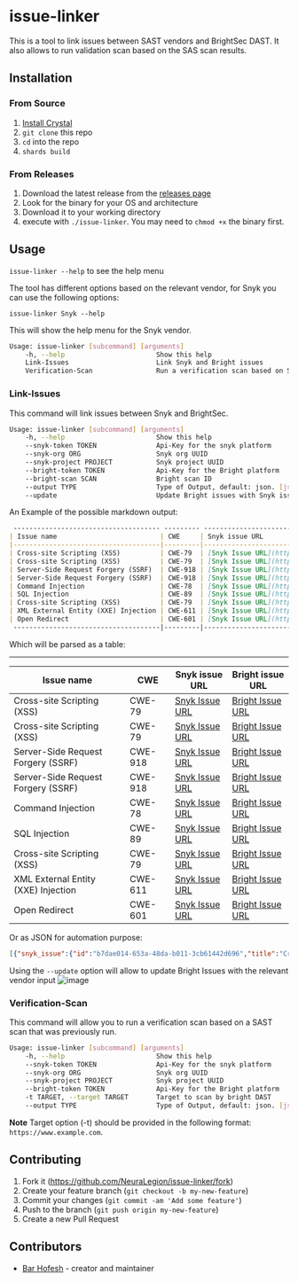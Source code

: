# issue-linker

This is a tool to link issues between SAST vendors and BrightSec DAST.
It also allows to run validation scan based on the SAS scan results.

## Installation

### From Source

1. [Install Crystal](https://crystal-lang.org/docs/installation/)
2. `git clone` this repo
3. `cd` into the repo
4. `shards build`

### From Releases

1. Download the latest release from the [releases page](https://github.com/NeuraLegion/issue-linker/releases)
2. Look for the binary for your OS and architecture
3. Download it to your working directory
4. execute with `./issue-linker`. You may need to `chmod +x` the binary first.

## Usage

`issue-linker --help` to see the help menu

The tool has different options based on the relevant vendor, for Snyk you can use the following options:

`issue-linker Snyk --help`

This will show the help menu for the Snyk vendor.

```bash
Usage: issue-linker [subcommand] [arguments]
    -h, --help                       Show this help
    Link-Issues                      Link Snyk and Bright issues
    Verification-Scan                Run a verification scan based on Snyk Code findings
```

### Link-Issues

This command will link issues between Snyk and BrightSec.

```bash
Usage: issue-linker [subcommand] [arguments]
    -h, --help                       Show this help
    --snyk-token TOKEN               Api-Key for the snyk platform
    --snyk-org ORG                   Snyk org UUID
    --snyk-project PROJECT           Snyk project UUID
    --bright-token TOKEN             Api-Key for the Bright platform
    --bright-scan SCAN               Bright scan ID
    --output TYPE                    Type of Output, default: json. [json,markdown,ascii] (Optional)
    --update                         Update Bright issues with Snyk issue links

```

An Example of the possible markdown output:

```markdown
 ------------------------------------- --------- -------------------------------------------------------------------------------------------------------------------------------------------- ----------------------------------------------------------------------------------------------------------
| Issue name                          | CWE     | Snyk issue URL                                                                                                                             | Bright issue URL                                                                                         |
|-------------------------------------|---------|--------------------------------------------------------------------------------------------------------------------------------------------|----------------------------------------------------------------------------------------------------------|
| Cross-site Scripting (XSS)          | CWE-79  | [Snyk Issue URL](https://app.snyk.io/org/bararchy/project/3f86c938-d091-403b-9d80-f3d62dbad9c5#issue-b7dae014-653a-48da-b011-3cb61442d696) | [Bright Issue URL](https://app.brightsec.com/scans/tLyeJ6uBNW7GckD3Th7gv5/issues/cHmgTrrXy8RWUxtxyD8Pk8) |
| Cross-site Scripting (XSS)          | CWE-79  | [Snyk Issue URL](https://app.snyk.io/org/bararchy/project/3f86c938-d091-403b-9d80-f3d62dbad9c5#issue-063a7c98-2225-48a2-893f-d973df45f039) | [Bright Issue URL](https://app.brightsec.com/scans/tLyeJ6uBNW7GckD3Th7gv5/issues/trNW9XWMzXBmvQbng6oTEN) |
| Server-Side Request Forgery (SSRF)  | CWE-918 | [Snyk Issue URL](https://app.snyk.io/org/bararchy/project/3f86c938-d091-403b-9d80-f3d62dbad9c5#issue-3909e99d-c7b5-4a28-b8b9-e9386d3549e9) | [Bright Issue URL](https://app.brightsec.com/scans/tLyeJ6uBNW7GckD3Th7gv5/issues/2CjaWdsEx89QojKc22iPiS) |
| Server-Side Request Forgery (SSRF)  | CWE-918 | [Snyk Issue URL](https://app.snyk.io/org/bararchy/project/3f86c938-d091-403b-9d80-f3d62dbad9c5#issue-876d02ab-7ddf-41bc-bd1e-bcbe96350d20) | [Bright Issue URL](https://app.brightsec.com/scans/tLyeJ6uBNW7GckD3Th7gv5/issues/2JEsNQBg6anpX8SDKc5LuN) |
| Command Injection                   | CWE-78  | [Snyk Issue URL](https://app.snyk.io/org/bararchy/project/3f86c938-d091-403b-9d80-f3d62dbad9c5#issue-701b3fcf-5a73-431e-844b-e2efb043f0c4) | [Bright Issue URL](https://app.brightsec.com/scans/tLyeJ6uBNW7GckD3Th7gv5/issues/gGnbb91pCYYSEPsf8xGT9c) |
| SQL Injection                       | CWE-89  | [Snyk Issue URL](https://app.snyk.io/org/bararchy/project/3f86c938-d091-403b-9d80-f3d62dbad9c5#issue-a06e7f8e-f93d-43c4-a2f2-d657251bb911) | [Bright Issue URL](https://app.brightsec.com/scans/tLyeJ6uBNW7GckD3Th7gv5/issues/myayD5vcFrxz5FyWPQMn5Q) |
| Cross-site Scripting (XSS)          | CWE-79  | [Snyk Issue URL](https://app.snyk.io/org/bararchy/project/3f86c938-d091-403b-9d80-f3d62dbad9c5#issue-5dac60b3-5cce-4e57-97cc-cfa870313341) | [Bright Issue URL](https://app.brightsec.com/scans/tLyeJ6uBNW7GckD3Th7gv5/issues/n5n5VkU3krbdaDhSVAxpMQ) |
| XML External Entity (XXE) Injection | CWE-611 | [Snyk Issue URL](https://app.snyk.io/org/bararchy/project/3f86c938-d091-403b-9d80-f3d62dbad9c5#issue-ff85e9d1-c896-4ac1-86a9-6fbeea37c442) | [Bright Issue URL](https://app.brightsec.com/scans/tLyeJ6uBNW7GckD3Th7gv5/issues/qQMxUyZXvWw7XxiHAs5Cmr) |
| Open Redirect                       | CWE-601 | [Snyk Issue URL](https://app.snyk.io/org/bararchy/project/3f86c938-d091-403b-9d80-f3d62dbad9c5#issue-b36659b8-6e48-418f-bcea-50bf64d2b768) | [Bright Issue URL](https://app.brightsec.com/scans/tLyeJ6uBNW7GckD3Th7gv5/issues/1dD8ht6WGrF6djkxSnrXyu) |
 -------------------------------------|---------|--------------------------------------------------------------------------------------------------------------------------------------------|----------------------------------------------------------------------------------------------------------
```

Which will be parsed as a table:

 ------------------------------------- --------- -------------------------------------------------------------------------------------------------------------------------------------------- ----------------------------------------------------------------------------------------------------------
| Issue name                          | CWE     | Snyk issue URL                                                                                                                             | Bright issue URL                                                                                         |
|-------------------------------------|---------|--------------------------------------------------------------------------------------------------------------------------------------------|----------------------------------------------------------------------------------------------------------|
| Cross-site Scripting (XSS)          | CWE-79  | [Snyk Issue URL](https://app.snyk.io/org/bararchy/project/3f86c938-d091-403b-9d80-f3d62dbad9c5#issue-b7dae014-653a-48da-b011-3cb61442d696) | [Bright Issue URL](https://app.brightsec.com/scans/tLyeJ6uBNW7GckD3Th7gv5/issues/cHmgTrrXy8RWUxtxyD8Pk8) |
| Cross-site Scripting (XSS)          | CWE-79  | [Snyk Issue URL](https://app.snyk.io/org/bararchy/project/3f86c938-d091-403b-9d80-f3d62dbad9c5#issue-063a7c98-2225-48a2-893f-d973df45f039) | [Bright Issue URL](https://app.brightsec.com/scans/tLyeJ6uBNW7GckD3Th7gv5/issues/trNW9XWMzXBmvQbng6oTEN) |
| Server-Side Request Forgery (SSRF)  | CWE-918 | [Snyk Issue URL](https://app.snyk.io/org/bararchy/project/3f86c938-d091-403b-9d80-f3d62dbad9c5#issue-3909e99d-c7b5-4a28-b8b9-e9386d3549e9) | [Bright Issue URL](https://app.brightsec.com/scans/tLyeJ6uBNW7GckD3Th7gv5/issues/2CjaWdsEx89QojKc22iPiS) |
| Server-Side Request Forgery (SSRF)  | CWE-918 | [Snyk Issue URL](https://app.snyk.io/org/bararchy/project/3f86c938-d091-403b-9d80-f3d62dbad9c5#issue-876d02ab-7ddf-41bc-bd1e-bcbe96350d20) | [Bright Issue URL](https://app.brightsec.com/scans/tLyeJ6uBNW7GckD3Th7gv5/issues/2JEsNQBg6anpX8SDKc5LuN) |
| Command Injection                   | CWE-78  | [Snyk Issue URL](https://app.snyk.io/org/bararchy/project/3f86c938-d091-403b-9d80-f3d62dbad9c5#issue-701b3fcf-5a73-431e-844b-e2efb043f0c4) | [Bright Issue URL](https://app.brightsec.com/scans/tLyeJ6uBNW7GckD3Th7gv5/issues/gGnbb91pCYYSEPsf8xGT9c) |
| SQL Injection                       | CWE-89  | [Snyk Issue URL](https://app.snyk.io/org/bararchy/project/3f86c938-d091-403b-9d80-f3d62dbad9c5#issue-a06e7f8e-f93d-43c4-a2f2-d657251bb911) | [Bright Issue URL](https://app.brightsec.com/scans/tLyeJ6uBNW7GckD3Th7gv5/issues/myayD5vcFrxz5FyWPQMn5Q) |
| Cross-site Scripting (XSS)          | CWE-79  | [Snyk Issue URL](https://app.snyk.io/org/bararchy/project/3f86c938-d091-403b-9d80-f3d62dbad9c5#issue-5dac60b3-5cce-4e57-97cc-cfa870313341) | [Bright Issue URL](https://app.brightsec.com/scans/tLyeJ6uBNW7GckD3Th7gv5/issues/n5n5VkU3krbdaDhSVAxpMQ) |
| XML External Entity (XXE) Injection | CWE-611 | [Snyk Issue URL](https://app.snyk.io/org/bararchy/project/3f86c938-d091-403b-9d80-f3d62dbad9c5#issue-ff85e9d1-c896-4ac1-86a9-6fbeea37c442) | [Bright Issue URL](https://app.brightsec.com/scans/tLyeJ6uBNW7GckD3Th7gv5/issues/qQMxUyZXvWw7XxiHAs5Cmr) |
| Open Redirect                       | CWE-601 | [Snyk Issue URL](https://app.snyk.io/org/bararchy/project/3f86c938-d091-403b-9d80-f3d62dbad9c5#issue-b36659b8-6e48-418f-bcea-50bf64d2b768) | [Bright Issue URL](https://app.brightsec.com/scans/tLyeJ6uBNW7GckD3Th7gv5/issues/1dD8ht6WGrF6djkxSnrXyu)

Or as JSON for automation purpose:

```json
[{"snyk_issue":{"id":"b7dae014-653a-48da-b011-3cb61442d696","title":"Cross-site Scripting (XSS)","cwe":["CWE-79"],"url":"https://app.snyk.io/org/bararchy/project/3f86c938-d091-403b-9d80-f3d62dbad9c5#issue-b7dae014-653a-48da-b011-3cb61442d696"},"bright_issue":{"id":"cHmgTrrXy8RWUxtxyD8Pk8","name":"Reflective Cross-site scripting (rXSS)","cwe":"CWE-79","url":"https://app.brightsec.com/scans/tLyeJ6uBNW7GckD3Th7gv5/issues/cHmgTrrXy8RWUxtxyD8Pk8"}},{"snyk_issue":{"id":"063a7c98-2225-48a2-893f-d973df45f039","title":"Cross-site Scripting (XSS)","cwe":["CWE-79"],"url":"https://app.snyk.io/org/bararchy/project/3f86c938-d091-403b-9d80-f3d62dbad9c5#issue-063a7c98-2225-48a2-893f-d973df45f039"},"bright_issue":{"id":"trNW9XWMzXBmvQbng6oTEN","name":"Reflective Cross-site scripting (rXSS)","cwe":"CWE-79","url":"https://app.brightsec.com/scans/tLyeJ6uBNW7GckD3Th7gv5/issues/trNW9XWMzXBmvQbng6oTEN"}},{"snyk_issue":{"id":"3909e99d-c7b5-4a28-b8b9-e9386d3549e9","title":"Server-Side Request Forgery (SSRF)","cwe":["CWE-918"],"url":"https://app.snyk.io/org/bararchy/project/3f86c938-d091-403b-9d80-f3d62dbad9c5#issue-3909e99d-c7b5-4a28-b8b9-e9386d3549e9"},"bright_issue":{"id":"2CjaWdsEx89QojKc22iPiS","name":"Server Side Request Forgery","cwe":"CWE-918","url":"https://app.brightsec.com/scans/tLyeJ6uBNW7GckD3Th7gv5/issues/2CjaWdsEx89QojKc22iPiS"}},{"snyk_issue":{"id":"876d02ab-7ddf-41bc-bd1e-bcbe96350d20","title":"Server-Side Request Forgery (SSRF)","cwe":["CWE-918"],"url":"https://app.snyk.io/org/bararchy/project/3f86c938-d091-403b-9d80-f3d62dbad9c5#issue-876d02ab-7ddf-41bc-bd1e-bcbe96350d20"},"bright_issue":{"id":"2JEsNQBg6anpX8SDKc5LuN","name":"Server Side Request Forgery","cwe":"CWE-918","url":"https://app.brightsec.com/scans/tLyeJ6uBNW7GckD3Th7gv5/issues/2JEsNQBg6anpX8SDKc5LuN"}},{"snyk_issue":{"id":"701b3fcf-5a73-431e-844b-e2efb043f0c4","title":"Command Injection","cwe":["CWE-78"],"url":"https://app.snyk.io/org/bararchy/project/3f86c938-d091-403b-9d80-f3d62dbad9c5#issue-701b3fcf-5a73-431e-844b-e2efb043f0c4"},"bright_issue":{"id":"gGnbb91pCYYSEPsf8xGT9c","name":"OS Command Injection","cwe":"CWE-78","url":"https://app.brightsec.com/scans/tLyeJ6uBNW7GckD3Th7gv5/issues/gGnbb91pCYYSEPsf8xGT9c"}},{"snyk_issue":{"id":"a06e7f8e-f93d-43c4-a2f2-d657251bb911","title":"SQL Injection","cwe":["CWE-89"],"url":"https://app.snyk.io/org/bararchy/project/3f86c938-d091-403b-9d80-f3d62dbad9c5#issue-a06e7f8e-f93d-43c4-a2f2-d657251bb911"},"bright_issue":{"id":"myayD5vcFrxz5FyWPQMn5Q","name":"SQL DB Error Message In Response","cwe":"CWE-89","url":"https://app.brightsec.com/scans/tLyeJ6uBNW7GckD3Th7gv5/issues/myayD5vcFrxz5FyWPQMn5Q"}},{"snyk_issue":{"id":"5dac60b3-5cce-4e57-97cc-cfa870313341","title":"Cross-site Scripting (XSS)","cwe":["CWE-79"],"url":"https://app.snyk.io/org/bararchy/project/3f86c938-d091-403b-9d80-f3d62dbad9c5#issue-5dac60b3-5cce-4e57-97cc-cfa870313341"},"bright_issue":{"id":"n5n5VkU3krbdaDhSVAxpMQ","name":"Reflective Cross-site scripting (rXSS)","cwe":"CWE-79","url":"https://app.brightsec.com/scans/tLyeJ6uBNW7GckD3Th7gv5/issues/n5n5VkU3krbdaDhSVAxpMQ"}},{"snyk_issue":{"id":"ff85e9d1-c896-4ac1-86a9-6fbeea37c442","title":"XML External Entity (XXE) Injection","cwe":["CWE-611"],"url":"https://app.snyk.io/org/bararchy/project/3f86c938-d091-403b-9d80-f3d62dbad9c5#issue-ff85e9d1-c896-4ac1-86a9-6fbeea37c442"},"bright_issue":{"id":"qQMxUyZXvWw7XxiHAs5Cmr","name":"XML External Entity (XXE)","cwe":"CWE-611","url":"https://app.brightsec.com/scans/tLyeJ6uBNW7GckD3Th7gv5/issues/qQMxUyZXvWw7XxiHAs5Cmr"}},{"snyk_issue":{"id":"b36659b8-6e48-418f-bcea-50bf64d2b768","title":"Open Redirect","cwe":["CWE-601"],"url":"https://app.snyk.io/org/bararchy/project/3f86c938-d091-403b-9d80-f3d62dbad9c5#issue-b36659b8-6e48-418f-bcea-50bf64d2b768"},"bright_issue":{"id":"1dD8ht6WGrF6djkxSnrXyu","name":"Unvalidated Redirect","cwe":"CWE-601","url":"https://app.brightsec.com/scans/tLyeJ6uBNW7GckD3Th7gv5/issues/1dD8ht6WGrF6djkxSnrXyu"}}]
```

Using the `--update` option will allow to update Bright Issues with the relevant vendor input
![image](https://github.com/NeuraLegion/issue-linker/assets/1631073/813b9f72-6235-4045-85d9-4eb0581e3d96)

### Verification-Scan

This command will allow you to run a verification scan based on a SAST scan that was previously run.

```bash
Usage: issue-linker [subcommand] [arguments]
    -h, --help                       Show this help
    --snyk-token TOKEN               Api-Key for the snyk platform
    --snyk-org ORG                   Snyk org UUID
    --snyk-project PROJECT           Snyk project UUID
    --bright-token TOKEN             Api-Key for the Bright platform
    -t TARGET, --target TARGET       Target to scan by bright DAST
    --output TYPE                    Type of Output, default: json. [json,markdown,ascii] (Optional)
```

**Note**
Target option (-t) should be provided in the following format: `https://www.example.com`.

## Contributing

1. Fork it (<https://github.com/NeuraLegion/issue-linker/fork>)
2. Create your feature branch (`git checkout -b my-new-feature`)
3. Commit your changes (`git commit -am 'Add some feature'`)
4. Push to the branch (`git push origin my-new-feature`)
5. Create a new Pull Request

## Contributors

- [Bar Hofesh](https://github.com/bararchy) - creator and maintainer

